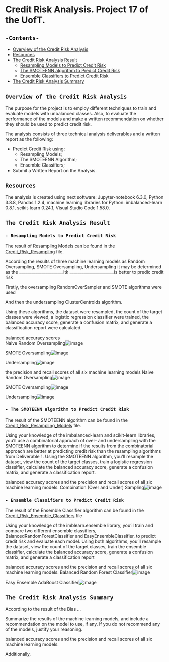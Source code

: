 # Credit Risk Analysis. Project 17 of the UofT.
## `-Contents-`	
	
- [Overview of the Credit Risk Analysis](#Overview-of-the-Credit-Risk-Analysis)	
- [Resources](#resources)	
- [The Credit Risk Analysis Result](#The-Credit-Risk-Analysis-Result)
  - [Resampling Models to Predict Credit Risk ](#--Resampling-Models-to-Predict-Credit-Risk )
  - [The SMOTEENN algorithm to Predict Credit Risk](#--The-SMOTEENN-algorithm-to-Predict-Credit-Risk)
  - [Ensemble Classifiers to Predict Credit Risk](#--Ensemble-Classifiers-to-Predict-Credit-Risk)
- [The Credit Risk Analysis Summary](#The-Credit-Risk-Analysis-Summary)
## `Overview of the Credit Risk Analysis`	
	
The purpose for the project is to employ different techniques to train and evaluate models with unbalanced classes. Also, to evaluate the performance of the models and make a written recommendation on whether they should be used to predict credit risk.

The analysis consists of three technical analysis deliverables and a written report as the following: 

- Predict Credit Risk using:
  - Resampling Models;
  - The SMOTEENN Algorithm;
  - Ensemble Classifiers;
- Submit a Written Report on the Analysis.

## `Resources`	
The analysis is created using next software: Jupyter-notebook 6.3.0, Python 3.8.8, Pandas 1.2.4, machine learning libraries for Python: imbalanced-learn 0.8.1, scikit-learn 0.24.1, Visual Studio Code 1.58.0.

## `The Credit Risk Analysis Result`
### `- Resampling Models to Predict Credit Risk`	

The result of Resampling Models can be found in the [Credit_Risk_Resampling](./credit_risk_resampling.ipynb) file.

According the results of three machine learning models as Random Oversampling, SMOTE Oversampling, Undersampling it may be determined as the ______________________ltk ______________________is better to predic credit risk

Firstly, the oversampling RandomOverSampler and SMOTE algorithms were used
 
And then the undersampling ClusterCentroids algorithm. 
 
Using these algorithms, the dataset were resampled, the count of the target classes were viewed, a logistic regression classifier were trained, the balanced accuracy score, generate a confusion matrix, and generate a classification report were calculated.

balanced accuracy scores  
Naive Random Oversampling![image](https://user-images.githubusercontent.com/68247343/138608058-322834bc-7ae6-4bfb-b294-1f1bbb30c5e4.png)

SMOTE Oversampling![image](https://user-images.githubusercontent.com/68247343/138608064-d0385999-7100-45c9-aa5d-70000a6a17c9.png)

Undersampling![image](https://user-images.githubusercontent.com/68247343/138608071-0c21cf8a-af1a-4d6b-99bf-bcb03466dd61.png)

the precision and recall scores of all six machine learning models
Naive Random Oversampling![image](https://user-images.githubusercontent.com/68247343/138608120-0d88e5b2-bd31-48d7-8f72-1a6c7962bdba.png)

SMOTE Oversampling![image](https://user-images.githubusercontent.com/68247343/138608125-fd484dc8-cb9c-4425-812e-59e9724dde7c.png)

Undersampling![image](https://user-images.githubusercontent.com/68247343/138608128-5a2f0204-52df-49b6-9089-b8922a8b6efb.png)


### `- The SMOTEENN algorithm to Predict Credit Risk`
The result of the SMOTEENN algorithm can be found in the [Credit_Risk_Resampling_Models](./credit_risk_resampling.ipynb) file.

Using your knowledge of the imbalanced-learn and scikit-learn libraries, you’ll use a combinatorial approach of over- and undersampling with the SMOTEENN algorithm to determine if the results from the combinatorial approach are better at predicting credit risk than the resampling algorithms from Deliverable 1. Using the SMOTEENN algorithm, you’ll resample the dataset, view the count of the target classes, train a logistic regression classifier, calculate the balanced accuracy score, generate a confusion matrix, and generate a classification report.

balanced accuracy scores and the precision and recall scores of all six machine learning models.
Combination (Over and Under) Sampling![image](https://user-images.githubusercontent.com/68247343/138608150-766efd38-f302-4bca-bc64-0fcb6eae9173.png)

### `- Ensemble Classifiers to Predict Credit Risk`
The result of the Ensemble Classifier algorithm can be found in the [Credit_Risk_Ensemble_Classifiers](./credit_risk_ensemble.ipynb) file

Using your knowledge of the imblearn.ensemble library, you’ll train and compare two different ensemble classifiers, BalancedRandomForestClassifier and EasyEnsembleClassifier, to predict credit risk and evaluate each model. Using both algorithms, you’ll resample the dataset, view the count of the target classes, train the ensemble classifier, calculate the balanced accuracy score, generate a confusion matrix, and generate a classification report

balanced accuracy scores and the precision and recall scores of all six machine learning models.
Balanced Random Forest Classifier![image](https://user-images.githubusercontent.com/68247343/138608197-c506d846-22a7-4279-9a4d-24fce14b20bb.png)

Easy Ensemble AdaBoost Classifier![image](https://user-images.githubusercontent.com/68247343/138608208-7faa7a63-1733-4843-ae3b-742adfe6e41c.png)

## `The Credit Risk Analysis Summary`

According to the result of the Bias ...

Summarize the results of the machine learning models, and include a recommendation on the model to use, if any. If you do not recommend any of the models, justify your reasoning.

balanced accuracy scores and the precision and recall scores of all six machine learning models.

Additionally, 
